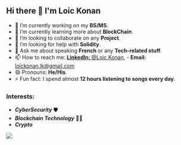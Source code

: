 ## Hi there 👋 I'm Loic Konan

- 🔭 I’m currently working on my **BS/MS**.
- 🌱 I’m currently learning more about **BlockChain**.
- 👯 I’m looking to collaborate on any **Project**.
- 🤔 I’m looking for help with **Solidity**.
- 💬 Ask me about speaking **French** or any **Tech-related stuff**.
- 📫 How to reach me: [**Linkedln:** @Loic Konan](https://www.linkedin.com/in/loickonan/), - **Email:** loickonan.lk@gmail.com
- 😄 Pronouns: **He/His**.
- ⚡ Fun fact: I spend almost **12 hours listening to songs every day**.

### Interests:

- ***CyberSecurity*** 🛡️
- ***Blockchain Technology*** 👨‍💻
- ***Crypto***

<img src="https://github-readme-stats.vercel.app/api?username=LoicKonan&&show_icons=true&title_color=0023FE&icon_color=000000&text_color=FE0000&bg_color=ffffff">

